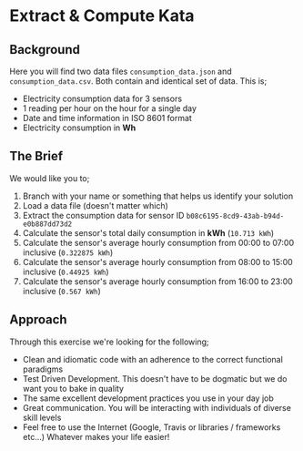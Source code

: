 # Extract & Compute Kata
 
## Background

Here you will find two data files `consumption_data.json` and `consumption_data.csv`. Both contain and identical set of data. This is;

* Electricity consumption data for 3 sensors
* 1 reading per hour on the hour for a single day 
* Date and time information in ISO 8601 format
* Electricity consumption in **Wh**

## The Brief

We would like you to;

1. Branch with your name or something that helps us identify your solution
2. Load a data file (doesn't matter which)
3. Extract the consumption data for sensor ID `b08c6195-8cd9-43ab-b94d-e0b887dd73d2`
4. Calculate the sensor's total daily consumption in **kWh** (`10.713 kWh`)
5. Calculate the sensor's average hourly consumption from 00:00 to 07:00 inclusive (`0.322875 kWh`)
6. Calculate the sensor's average hourly consumption from 08:00 to 15:00 inclusive (`0.44925 kWh`)
7. Calculate the sensor's average hourly consumption from 16:00 to 23:00 inclusive (`0.567 kWh`)


## Approach

Through this exercise we're looking for the following;

* Clean and idiomatic code with an adherence to the correct functional paradigms
* Test Driven Development. This doesn't have to be dogmatic but we do want you to bake in quality
* The same excellent development practices you use in your day job
* Great communication. You will be interacting with individuals of diverse skill levels
* Feel free to use the Internet (Google, Travis or libraries / frameworks etc...) Whatever makes your life easier!
